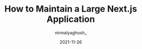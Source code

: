 ---
author: nirmalyaghosh_
date: 2021-11-26
permalink: false
publisher: smashingmag
tags:
  - nextjs
  - maintenance
target_url: https://www.smashingmagazine.com/2021/11/maintain-large-nextjs-application/
title: How to Maintain a Large Next.js Application
---